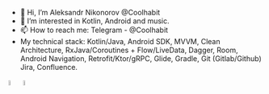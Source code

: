 - 👋 Hi, I’m Aleksandr Nikonorov @Coolhabit
- 👀 I’m interested in Kotlin, Android and music.
- 📫 How to reach me: Telegram - @Coolhabit
- My technical stack: Kotlin/Java, Android SDK, MVVM, Clean Architecture, RxJava/Coroutines + Flow/LiveData, Dagger, Room, Android Navigation, Retrofit/Ktor/gRPC, Glide, Gradle, Git (Gitlab/Github) Jira, Confluence.
<p><img src="https://user-images.githubusercontent.com/82819729/204920582-8af6883a-4067-43dd-a642-dfa09862ab09.png" width=5% height=5%>
<img src="https://user-images.githubusercontent.com/82819729/204920993-cbe834fb-ae73-4a31-9664-907df1411217.svg" width=5% height=5%>
</p>
